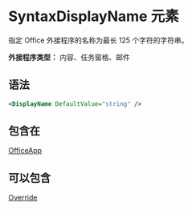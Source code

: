 # <a name="displayname-element"></a>SyntaxDisplayName 元素

指定 Office 外接程序的名称为最长 125 个字符的字符串。

**外接程序类型：** 内容、任务窗格、邮件

## <a name="syntax"></a>语法

```XML
<DisplayName DefaultValue="string" />
```

## <a name="contained-in"></a>包含在

[OfficeApp](officeapp.md)


## <a name="can-contain"></a>可以包含

[Override](override.md)

